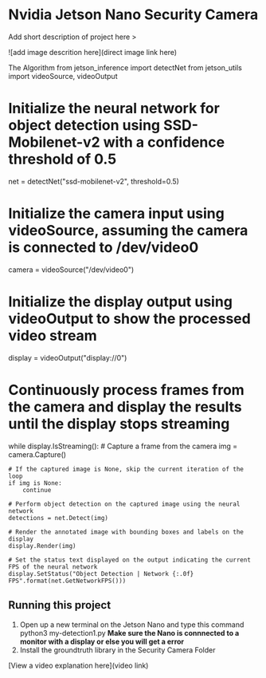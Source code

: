 # Nvidia Jetson Nano Security Camera

 Add short description of project here > 

![add image descrition here](direct image link here)

The Algorithm
from jetson_inference import detectNet
from jetson_utils import videoSource, videoOutput

# Initialize the neural network for object detection using SSD-Mobilenet-v2 with a confidence threshold of 0.5
net = detectNet("ssd-mobilenet-v2", threshold=0.5)

# Initialize the camera input using videoSource, assuming the camera is connected to /dev/video0
camera = videoSource("/dev/video0")

# Initialize the display output using videoOutput to show the processed video stream
display = videoOutput("display://0")

# Continuously process frames from the camera and display the results until the display stops streaming
while display.IsStreaming():
    # Capture a frame from the camera
    img = camera.Capture()

    # If the captured image is None, skip the current iteration of the loop
    if img is None:
        continue

    # Perform object detection on the captured image using the neural network
    detections = net.Detect(img)
    
    # Render the annotated image with bounding boxes and labels on the display
    display.Render(img)
    
    # Set the status text displayed on the output indicating the current FPS of the neural network
    display.SetStatus("Object Detection | Network {:.0f} FPS".format(net.GetNetworkFPS())) 

## Running this project

1. Open up a new terminal on the Jetson Nano and type this command
   python3 my-detection1.py
   **Make sure the Nano is connnected to a monitor with a display or else you will get a error**
3. Install the groundtruth library in the Security Camera Folder

[View a video explanation here](video link)
